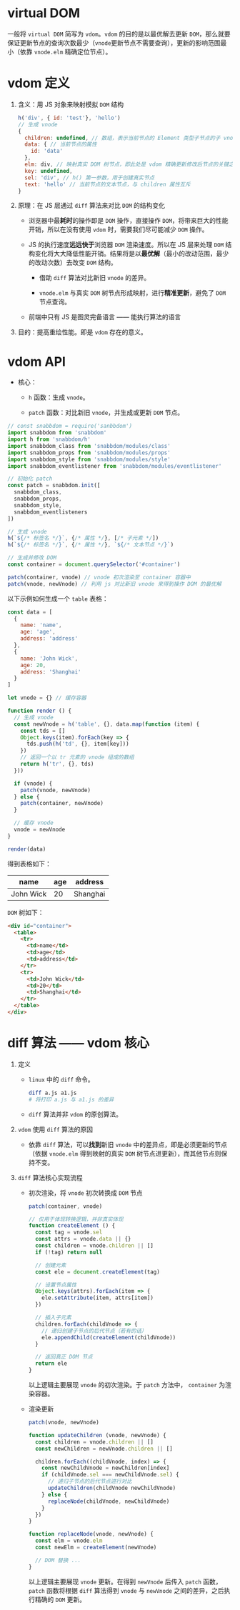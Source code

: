 # virtual DOM

一般将 `virtual DOM` 简写为 `vdom`。`vdom` 的目的是以最优解去更新 `DOM`，那么就要保证更新节点的查询次数最少（`vnode`更新节点不需要查询），更新的影响范围最小（依靠 `vnode.elm` 精确定位节点）。

# vdom 定义



1. 含义：用 JS 对象来映射模拟 `DOM` 结构

    ```js
    h('div', { id: 'test'}, 'hello')
    // 生成 vnode
    {
      children: undefined, // 数组，表示当前节点的 Element 类型子节点的子 vnode
      data: { // 当前节点的属性
        id: 'data'
      },
      elm: div, // 映射真实 DOM 树节点，即此处是 vdom 精确更新修改后节点的关键之一
      key: undefined,
      sel: 'div', // h() 第一参数，用于创建真实节点
      text: 'hello' // 当前节点的文本节点，与 children 属性互斥
    }
    ```

2. 原理：在 JS 层通过 `diff` 算法来对比 `DOM` 的结构变化

    - 浏览器中最**耗时**的操作即是 `DOM` 操作，直接操作 `DOM`，将带来巨大的性能开销，所以在没有使用 `vdom` 时，需要我们尽可能减少 `DOM` 操作。
    
    - JS 的执行速度**远远快于**浏览器 `DOM` 渲染速度。所以在 JS 层来处理 `DOM` 结构变化将大大降低性能开销。结果将是以**最优解**（最小的改动范围，最少的改动次数）去改变 `DOM` 结构。

        - 借助 `diff` 算法对比新旧 `vnode` 的差异。

        - `vnode.elm` 与真实 `DOM` 树节点形成映射，进行**精准更新**，避免了 `DOM` 节点查询。

    - 前端中只有 JS 是图灵完备语言 —— 能执行算法的语言

3. 目的：提高重绘性能。即是 `vdom` 存在的意义。

# vdom API

- 核心：

    - `h` 函数：生成 `vnode`。

    - `patch` 函数：对比新旧 `vnode`，并生成或更新 `DOM` 节点。

```js
// const snabbdom = require('sanbbdom')
import snabbdom from 'snabbdom'
import h from 'snabbdom/h'
import snabbdom_class from 'snabbdom/modules/class'
import snabbdom_props from 'snabbdom/modules/props'
import snabbdom_style from 'snabbdom/modules/style'
import snabbdom_eventlistener from 'snabbdom/modules/eventlistener'

// 初始化 patch
const patch = snabbdom.init([
  snabbdom_class,
  snabbdom_props,
  snabbdom_style,
  snabbdom_eventlisteners
])

// 生成 vnode
h(`${/* 标签名 */}`, {/* 属性 */}, [/* 子元素 */])
h(`${/* 标签名 */}`, {/* 属性 */}, `${/* 文本节点 */}`)

// 生成并修改 DOM
const container = document.querySelector('#container')

patch(container, vnode) // vnode 初次渲染至 container 容器中
patch(vnode, newVnode) // 利用 js 对比新旧 vnode 来得到操作 DOM 的最优解
```

以下示例如何生成一个 `table` 表格：

```js
const data = [
  {
    name: 'name',
    age: 'age',
    address: 'address'
  },
  {
    name: 'John Wick',
    age: 20,
    address: 'Shanghai'
  }
]

let vnode = {} // 缓存容器

function render () {
  // 生成 vnode
  const newVnode = h('table', {}, data.map(function (item) {
    const tds = []
    Object.keys(item).forEach(key => {
      tds.push(h('td', {}, item[key]))
    })
    // 返回一个以 tr 元素的 vnode 组成的数组
    return h('tr', {}, tds)
  }))

  if (vnode) {
    patch(vnode, newVnode)
  } else {
    patch(container, newVnode)
  }

  // 缓存 vnode
  vnode = newVnode
}

render(data)
```

得到表格如下：

|    name   | age | address |
| --------- | -- | -------- |
| John Wick | 20 | Shanghai |

`DOM` 树如下：

```html
<div id="container">
  <table>
    <tr>
      <td>name</td>
      <td>age</td>
      <td>address</td>
    </tr>
    <tr>
      <td>John Wick</td>
      <td>20</td>
      <td>Shanghai</td>
    </tr>
  </table>
</div>
```

# diff 算法 —— vdom 核心

1. 定义

    - `linux` 中的 `diff` 命令。

        ```bash
        diff a.js a1.js
        # 将打印 a.js 与 a1.js 的差异
        ```
    - `diff` 算法并非 `vdom` 的原创算法。

2. `vdom` 使用 `diff` 算法的原因

    - 依靠 `diff` 算法，可以**找到**新旧 `vnode` 中的差异点，即是必须更新的节点（依据 `vnode.elm` 得到映射的真实 `DOM` 树节点进更新），而其他节点则保持不变。

3. `diff` 算法核心实现流程

    - 初次渲染，将 `vnode` 初次转换成 `DOM` 节点

        ```js
        patch(container, vnode)
        ```
        ```js
        // 仅用于体现转换逻辑，并非真实体现
        function createElement () {
          const tag = vnode.sel
          const attrs = vnode.data || {}
          const children = vnode.children || []
          if (!tag) return null

          // 创建元素
          const ele = document.createElement(tag)

          // 设置节点属性
          Object.keys(attrs).forEach(item => {
            ele.setAttribute(item, attrs[item])
          })

          // 插入子元素
          children.forEach(childVnode => {
            // 递归创建子节点的后代节点（若有的话）
            ele.appendChild(createElement(childVnode))
          }

          // 返回真正 DOM 节点
          return ele
        }
        ```

      以上逻辑主要展现 `vnode` 的初次渲染。于 `patch` 方法中， `container` 为渲染容器。

    - 渲染更新

        ```js
        patch(vnode, newVnode)
        ```
        ```js
        function updateChildren (vnode, newVnode) {
          const children = vnode.children || []
          const newChildren = newVnode.children || []

          children.forEach((childVnode, index) => {
            const newChildVnode = newChildren[index]
            if (childVnode.sel === newChildVnode.sel) {
              // 递归子节点的后代节点进行对比
              updateChildren(childVnode newChildVnode)
            } else {
              replaceNode(childVnode, newChildVnode)
            }
          })
        }

        function replaceNode(vnode, newVnode) {
          const elm = vnode.elm
          const newElm = createElement(newVnode)

          // DOM 替换 ...
        }
        ```

      以上逻辑主要展现 `vnode` 更新。在得到 `newVnode` 后传入 `patch` 函数，`patch` 函数将根据 `diff` 算法得到 `vnode` 与 `newVnode` 之间的差异，之后执行精确的 `DOM` 更新。
